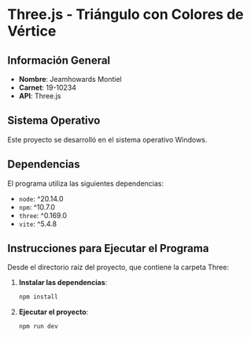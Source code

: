 # Three.js - Triángulo con Colores de Vértice

## Información General
- **Nombre**: Jeamhowards Montiel
- **Carnet**: 19-10234
- **API**: Three.js

## Sistema Operativo
Este proyecto se desarrolló en el sistema operativo Windows.

## Dependencias
El programa utiliza las siguientes dependencias:
- `node`: ^20.14.0
- `npm`: ^10.7.0
- `three`: ^0.169.0
- `vite`: ^5.4.8

## Instrucciones para Ejecutar el Programa
Desde el directorio raíz del proyecto, que contiene la carpeta Three:

1. **Instalar las dependencias**:
    ```sh
    npm install
    ```
2. **Ejecutar el proyecto**:
    ```sh
    npm run dev
    ```